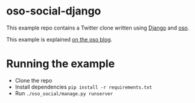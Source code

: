 # oso-social-django

This example repo contains a Twitter clone written using [Django](https://docs.djangoproject.com/en/3.1/) and [oso](https://www.osohq.com/).

This example is explained [on the oso blog](https://www.osohq.com/post/django-access-control).

# Running the example

- Clone the repo
- Install dependencies `pip install -r requirements.txt`
- Run `./oso_social/manage.py runserver`
